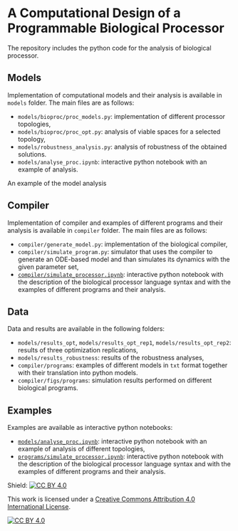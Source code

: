# A Computational Design of a Programmable Biological Processor

The repository includes the python code for the analysis of biological processor. 

## Models

Implementation of computational models and their analysis is available in `models` folder. The main files are as follows:
* `models/bioproc/proc_models.py`: implementation of different processor topologies, 
* `models/bioproc/proc_opt.py`: analysis of viable spaces for a selected topology,
* `models/robustness_analysis.py`: analysis of robustness of the obtained solutions.
* `models/analyse_proc.ipynb`: interactive python notebook with an example of analysis.

An example of the model analysis

## Compiler
Implementation of compiler and examples of different programs and their analysis is available in `compiler` folder. The main files are as follows:
* `compiler/generate_model.py`: implementation of the biological compiler,
* `compiler/simulate_program.py`: simulator that uses the compiler to generate an ODE-based model and than simulates its dynamics with the given parameter set,
* [`compiler/simulate_processor.ipynb`](`../compiler/simulate_processor.ipynb`): interactive python notebook with the description of the biological processor language syntax and with the examples of different programs and their analysis.

## Data
Data and results are available in the following folders:
* `models/results_opt`, `models/results_opt_rep1`, `models/results_opt_rep2`: results of three optimization replications,
* `models/results_robustness`: results of the robustness analyses,
* `compiler/programs`: examples of different models in `txt` format together with their translation into python models.
* `compiler/figs/programs`: simulation results performed on different biological programs.

## Examples
Examples are available as interactive python notebooks:
* [`models/analyse_proc.ipynb`](`../models/analyse_proc.ipynb`): interactive python notebook with an example of analysis of different topologies,
* [`programs/simulate_processor.ipynb`](`../programs/simulate_processor.ipynb`): interactive python notebook with the description of the biological processor language syntax and with the examples of different programs and their analysis.

Shield: [![CC BY 4.0][cc-by-shield]][cc-by]

This work is licensed under a [Creative Commons Attribution 4.0 International
License][cc-by].

[![CC BY 4.0][cc-by-image]][cc-by]

[cc-by]: http://creativecommons.org/licenses/by/4.0/
[cc-by-image]: https://i.creativecommons.org/l/by/4.0/88x31.png
[cc-by-shield]: https://img.shields.io/badge/License-CC%20BY%204.0-lightgrey.svg